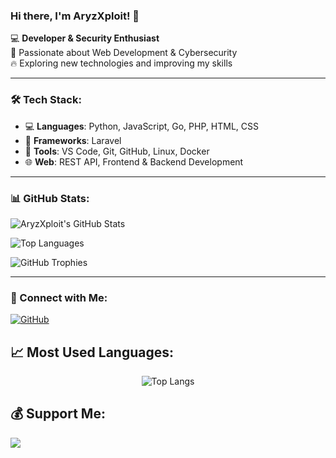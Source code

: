 ### Hi there, I'm AryzXploit! 👋

💻 **Developer & Security Enthusiast**  
🚀 Passionate about Web Development & Cybersecurity  
🔥 Exploring new technologies and improving my skills

---

### 🛠 Tech Stack:
- 💻 **Languages**: Python, JavaScript, Go, PHP, HTML, CSS
- 🎨 **Frameworks**: Laravel
- 🔧 **Tools**: VS Code, Git, GitHub, Linux, Docker
- 🌐 **Web**: REST API, Frontend & Backend Development

---

### 📊 GitHub Stats:
![AryzXploit's GitHub Stats](https://github-readme-stats.vercel.app/api?username=AryzXploit&show_icons=true&theme=tokyonight)

![Top Languages](https://github-readme-stats.vercel.app/api/top-langs/?username=AryzXploit&layout=compact&theme=radical)

![GitHub Trophies](https://github-profile-trophy.vercel.app/?username=AryzXploit&theme=dracula)

---

### 🔗 Connect with Me:
[![GitHub](https://img.shields.io/badge/GitHub-AryzXploit-black?style=for-the-badge&logo=github)](https://github.com/AryzXploit)


## 📈 Most Used Languages:
<p align="center">
  <img src="https://github-readme-stats.vercel.app/api/top-langs/?username=AryzXploit&layout=compact&theme=radical" alt="Top Langs" />
</p>

## 💰 Support Me:
<a href="https://www.buymeacoffee.com/ArzXploit" target="_blank">
  <img src="https://img.shields.io/badge/Buy%20Me%20A%20Coffee-F7DF1E?logo=buymeacoffee&logoColor=black&style=flat" />
</a>

